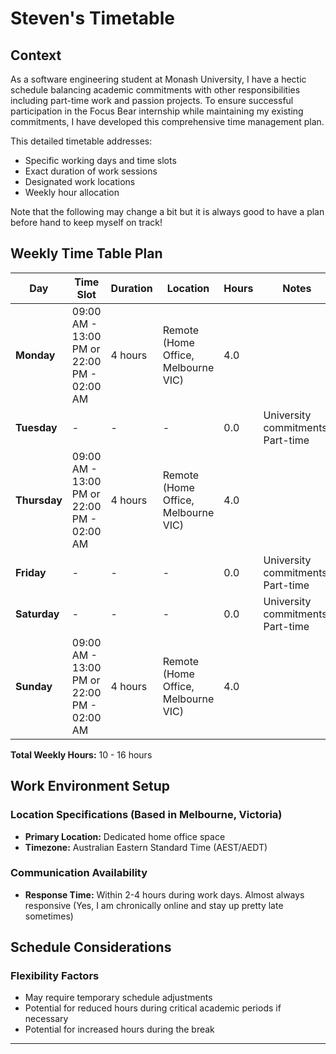 # Steven's Timetable

## Context
As a software engineering student at Monash University, I have a hectic schedule balancing academic commitments with other responsibilities including part-time work and passion projects. To ensure successful participation in the Focus Bear internship while maintaining my existing commitments, I have developed this comprehensive time management plan.

This detailed timetable addresses:
- Specific working days and time slots
- Exact duration of work sessions
- Designated work locations
- Weekly hour allocation

Note that the following may change a bit but it is always good to have a plan before hand to keep myself on track!

## Weekly Time Table Plan

| Day | Time Slot | Duration | Location | Hours | Notes |
|-----|-----------|----------|----------|-------|-------|
| **Monday** | 09:00 AM - 13:00 PM or 22:00 PM - 02:00 AM | 4 hours | Remote (Home Office, Melbourne VIC) | 4.0 | |
| **Tuesday** | - | - | - | 0.0 | University commitments/ Part-time |
| **Thursday** | 09:00 AM - 13:00 PM or 22:00 PM - 02:00 AM | 4 hours | Remote (Home Office, Melbourne VIC) | 4.0 ||
| **Friday** | - | - | - | 0.0 | University commitments/ Part-time |
| **Saturday** | - | - | - | 0.0 | University commitments/ Part-time |
| **Sunday** | 09:00 AM - 13:00 PM or 22:00 PM - 02:00 AM | 4 hours | Remote (Home Office, Melbourne VIC) | 4.0 ||

**Total Weekly Hours:** 10 - 16 hours

## Work Environment Setup

### Location Specifications (Based in Melbourne, Victoria)
- **Primary Location:** Dedicated home office space
- **Timezone:** Australian Eastern Standard Time (AEST/AEDT)

### Communication Availability
- **Response Time:** Within 2-4 hours during work days. Almost always responsive (Yes, I am chronically online and stay up pretty late sometimes)

## Schedule Considerations

### Flexibility Factors
- May require temporary schedule adjustments
- Potential for reduced hours during critical academic periods if necessary
- Potential for increased hours during the break
---